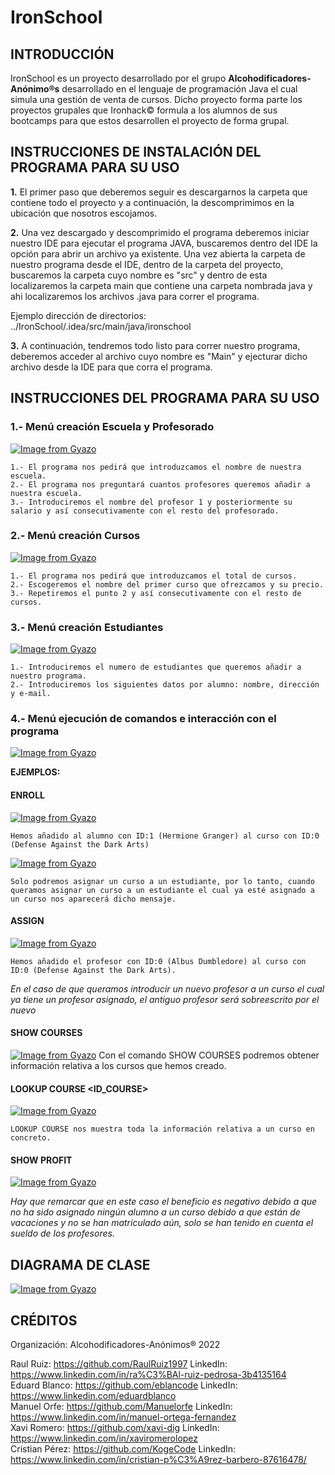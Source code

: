 # IronSchool

##  INTRODUCCIÓN
IronSchool es un proyecto desarrollado por el grupo **Alcohodificadores-Anónimo&reg;s** desarrollado en el lenguaje de programación Java el cual simula una gestión de venta de cursos. Dicho proyecto forma parte los proyectos grupales que Ironhack&copy; formula a los alumnos de sus bootcamps para que estos desarrollen el proyecto de forma grupal.

##  INSTRUCCIONES DE INSTALACIÓN DEL PROGRAMA PARA SU USO

**1.** El primer paso que deberemos seguir es descargarnos la carpeta que contiene todo el proyecto y a continuación, la descomprimimos en la ubicación que nosotros escojamos.

**2.** Una vez descargado y descomprimido el programa deberemos iniciar nuestro IDE para ejecutar el programa JAVA, buscaremos dentro del IDE la opción para abrir un archivo ya existente. Una vez abierta la carpeta de nuestro programa desde el IDE, dentro de la carpeta del proyecto, buscaremos la carpeta cuyo nombre es "src" y dentro de esta localizaremos la carpeta main que contiene una carpeta nombrada java y ahi localizaremos los archivos .java para correr el programa.

Ejemplo dirección de directorios: ../IronSchool/.idea/src/main/java/ironschool

**3.** A continuación, tendremos todo listo para correr nuestro programa, deberemos acceder al archivo cuyo nombre es "Main" y ejecturar dicho archivo desde la IDE para que corra el programa.

##  INSTRUCCIONES DEL PROGRAMA PARA SU USO
### 1.- Menú creación Escuela y Profesorado 

[![Image from Gyazo](https://i.gyazo.com/2eee02016d6dcd9e64a49fa041c370d8.png)](https://gyazo.com/2eee02016d6dcd9e64a49fa041c370d8)

    1.- El programa nos pedirá que introduzcamos el nombre de nuestra escuela.
    2.- El programa nos preguntará cuantos profesores queremos añadir a nuestra escuela.
    3.- Introduciremos el nombre del profesor 1 y posteriormente su salario y así consecutivamente con el resto del profesorado.

### 2.- Menú creación Cursos

[![Image from Gyazo](https://i.gyazo.com/fafbbe292c7f46f1e53e20349de47c95.png)](https://gyazo.com/fafbbe292c7f46f1e53e20349de47c95)

    1.- El programa nos pedirá que introduzcamos el total de cursos.
    2.- Escogeremos el nombre del primer curso que ofrezcamos y su precio.
    3.- Repetiremos el punto 2 y así consecutivamente con el resto de cursos.
    
### 3.- Menú creación Estudiantes

[![Image from Gyazo](https://i.gyazo.com/12fe1f06401bda768574577fb635bf68.png)](https://gyazo.com/12fe1f06401bda768574577fb635bf68)

    1.- Introduciremos el numero de estudiantes que queremos añadir a nuestro programa.
    2.- Introduciremos los siguientes datos por alumno: nombre, dirección y e-mail.

### 4.- Menú ejecución de comandos e interacción con el programa

[![Image from Gyazo](https://i.gyazo.com/7501c6a709d0014481138c88d8527d26.png)](https://gyazo.com/7501c6a709d0014481138c88d8527d26)
   
    
**EJEMPLOS:**
#### ENROLL
[![Image from Gyazo](https://i.gyazo.com/9cc79b0b79621f3e3f7a9d31b33eee27.png)](https://gyazo.com/9cc79b0b79621f3e3f7a9d31b33eee27)
 
    Hemos añadido al alumno con ID:1 (Hermione Granger) al curso con ID:0 (Defense Against the Dark Arts)
    
 [![Image from Gyazo](https://i.gyazo.com/f5f6dbdd121bf1b2dc0051c6778a6a09.png)](https://gyazo.com/f5f6dbdd121bf1b2dc0051c6778a6a09)
 
    Solo podremos asignar un curso a un estudiante, por lo tanto, cuando queramos asignar un curso a un estudiante el cual ya esté asignado a un curso nos aparecerá dicho mensaje.

#### ASSIGN

[![Image from Gyazo](https://i.gyazo.com/398aaacd97c2db987ad54f3b77e3ecc0.png)](https://gyazo.com/398aaacd97c2db987ad54f3b77e3ecc0)
    
    Hemos añadido el profesor con ID:0 (Albus Dumbledore) al curso con ID:0 (Defense Against the Dark Arts).
    
*En el caso de que queramos introducir un nuevo profesor a un curso el cual ya tiene un profesor asignado, el antiguo profesor será sobreescrito por el nuevo*
    
#### SHOW COURSES 

[![Image from Gyazo](https://i.gyazo.com/ff21e7725df4543819b2cca876ca306d.png)](https://gyazo.com/ff21e7725df4543819b2cca876ca306d)
    Con el comando SHOW COURSES podremos obtener información relativa a los cursos que hemos creado.

#### LOOKUP COURSE <ID_COURSE>

[![Image from Gyazo](https://i.gyazo.com/607c1bc155f5ba5e9de1954323c6a4d6.png)](https://gyazo.com/607c1bc155f5ba5e9de1954323c6a4d6)

    LOOKUP COURSE nos muestra toda la información relativa a un curso en concreto.

 #### SHOW PROFIT
 
 [![Image from Gyazo](https://i.gyazo.com/d0a5774774a4c55731be0c223ca2f7bf.png)](https://gyazo.com/d0a5774774a4c55731be0c223ca2f7bf)

*Hay que remarcar que en este caso el beneficio es negativo debido a que no ha sido asignado ningún alumno a un curso debido a que están de vacaciones y no se han matriculado aún, solo se han tenido en cuenta el sueldo de los profesores.*


 ## DIAGRAMA DE CLASE

[![Image from Gyazo](https://i.gyazo.com/ded2a6a022b8ef0ea8291525df75d298.png)](https://gyazo.com/ded2a6a022b8ef0ea8291525df75d298)

## CRÉDITOS
Organización: Alcohodificadores-Anónimos® 2022

Raul Ruiz: https://github.com/RaulRuiz1997    LinkedIn: https://www.linkedin.com/in/ra%C3%BAl-ruiz-pedrosa-3b4135164 \
Eduard Blanco: https://github.com/eblancode   LinkedIn: https://www.linkedin.com/eduardblanco \
Manuel Orfe: https://github.com/Manuelorfe    LinkedIn: https://www.linkedin.com/in/manuel-ortega-fernandez \
Xavi Romero: https://github.com/xavi-dig      LinkedIn: https://www.linkedin.com/in/xaviromerolopez \
Cristian Pérez: https://github.com/KogeCode   LinkedIn: https://www.linkedin.com/in/cristian-p%C3%A9rez-barbero-87616478/
